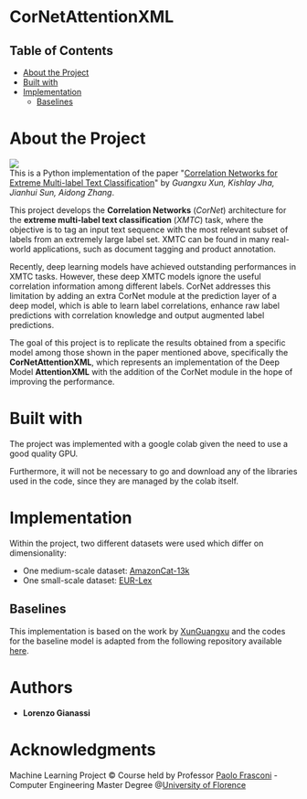# CorNetAttentionXML

## Table of Contents  
- [About the Project](#1)  
- [Built with](#2)
- [Implementation](#3)
  - [Baselines](#4)

# About the Project <a name="1"/>
![](images/kmeans.png) <br/>
This is a Python implementation of the paper  "[Correlation Networks for Extreme Multi-label Text Classification](https://www.semanticscholar.org/paper/Correlation-Networks-for-Extreme-Multi-label-Text-Xun-Jha/2528e161a0e2d4bdb2b0482ec5866a3914d0758b)" by *Guangxu Xun, Kishlay Jha, Jianhui Sun, Aidong Zhang*.

This project develops the **Correlation Networks** (_CorNet_) architecture for the **extreme multi-label text classification** (_XMTC_) task, where the objective is to tag an input text sequence with the most relevant subset of labels from an extremely large label set. XMTC can be found in many real-world applications, such as document tagging and product annotation.

Recently, deep learning models have achieved outstanding performances in XMTC tasks. However, these deep XMTC models ignore the useful correlation information among different labels. CorNet addresses this limitation by adding an extra CorNet module at the prediction layer of a deep model, which is able to learn label correlations, enhance raw label predictions with correlation knowledge and output augmented label predictions.

The goal of this project is to replicate the results obtained from a specific model among those shown in the paper mentioned above, specifically the **CorNetAttentionXML**, which represents an implementation of the Deep Model **AttentionXML** with the addition of the CorNet module in the hope of improving the performance.

# Built with <a name="2"/>
The project was implemented with a google colab given the need to use a good quality GPU.

Furthermore, it will not be necessary to go and download any of the libraries used in the code, since they are managed by the colab itself.

# Implementation <a name="3"/>
Within the project, two different datasets were used which differ on dimensionality:

- One medium-scale dataset: [AmazonCat-13k](https://drive.google.com/file/d/11Gfs4sazeV6u_lhC0Iw_cvC9-kK9KiXf/view)
- One small-scale dataset: [EUR-Lex](https://drive.google.com/file/d/15WSOexahaC-5kIcraYReFXR84TSuTejc/view)

## Baselines <a name="4"/>
This implementation is based on the work by [XunGuangxu](https://github.com/XunGuangxu) and the codes for the baseline model is adapted from the following repository available [here](https://github.com/XunGuangxu/CorNet).

# Authors
- **Lorenzo Gianassi**
# Acknowledgments
Machine Learning Project © Course held by Professor [Paolo Frasconi](https://www.unifi.it/p-doc2-2016-200006-F-3f2a3d2f332b2c-0.html) - Computer Engineering Master Degree @[University of Florence](https://www.unifi.it/changelang-eng.html)
